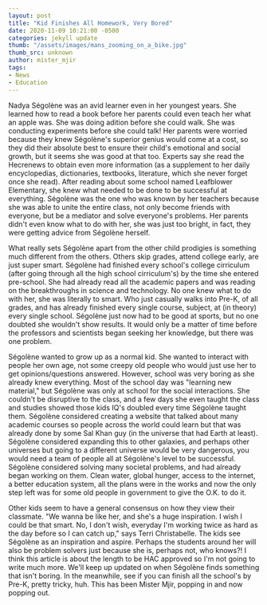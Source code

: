```yaml
---
layout: post
title: "Kid Finishes All Homework, Very Bored"
date: 2020-11-09 10:21:00 -0500
categories: jekyll update
thumb: "/assets/images/mans_zooming_on_a_bike.jpg"
thumb_src: unknown
author: mister_mjir
tags:
- News
- Education
---
```


Nadya Ségolène was an avid learner even in her youngest years. She learned how to read a book before her parents could even teach her what an apple was. She was doing
adition before she could walk. She was conducting experiments before she could talk! Her parents were worried because they knew Ségolène's superior genius would come
at a cost, so they did their absolute best to ensure their child's emotional and social growth, but it seems she was good at that too. Experts say she read the
Hecrenews to obtain even more information (as a supplement to her daily encyclopedias, dictionaries, textbooks, literature, which she never forget once she read).
After reading about some school named Leafblower Elementary, she knew what needed to be done to be successful at everything. Ségolène was the one who was known by her
teachers because she was able to unite the entire class, not only become friends with everyone, but be a mediator and solve everyone's problems. Her parents didn't
even know what to do with her, she was just too bright, in fact, they were getting advice from Ségolène herself.

What really sets Ségolène apart from the other child prodigies is something much different from the others. Others skip grades, attend college early, are just super
smart. Ségolène had finished every school's college cirriculum (after going through all the high school cirriculum's) by the time she entered pre-school. She had
already read all the academic papers and was reading on the breakthroughs in science and technology. No one knew what to do with her, she was literally to smart. Who
just casually walks into Pre-K, of all grades, and has already finished every single course, subject, at (in theory) every single school. Ségolène just now had to be
good at sports, but no one doubted she wouldn't show results. It would only be a matter of time before the professors and scientists began seeking her knowledge, but
there was one problem.

Ségolène wanted to grow up as a normal kid. She wanted to interact with people her own age, not some creepy old people who would just use her to get opinions/questions
answered. However, school was very boring as she already knew everything. Most of the school day was "learning new material," but Ségolène was only at school for the
social interactions. She couldn't be disruptive to the class, and a few days she even taught the class and studies showed those kids IQ's doubled every time Ségolène
taught them. Ségolène considered creating a website that talked about many academic courses so people across the world could learn but that was already done by some
Sal Khan guy (in the universe that had Earth at least). Ségolène considered expanding this to other galaxies, and perhaps other universes but going to a different
universe would be very dangerous, you would need a team of people all at Ségolène's level to be successful. Ségolène considered solving many societal problems, and
had already began working on them. Clean water, global hunger, access to the internet, a better education system, all the plans were in the works and now the only
step left was for some old people in government to give the O.K. to do it.

Other kids seem to have a general consensus on how they view their classmate. "We wanna be like her, and she's a huge inspiration. I wish I could be that smart. No, I
don't wish, everyday I'm working twice as hard as the day before so I can catch up," says  Terri Christabelle. The kids see Ségolène as an inspiration and aspire.
Perhaps the students around her will also be problem solvers just because she is, perhaps not, who knows?! I think this article is about the length to be HAC
approved so I'm not going to write much more. We'll keep up updated on when Ségolène finds something that isn't boring. In the meanwhile, see if you can
finish all the school's by Pre-K, pretty tricky, huh. This has been Mister Mjir, popping in and now popping out.
